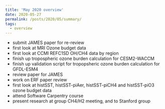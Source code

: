 ```yaml
---
title: 'May 2020 overview'
date: 2020-05-27
permalink: /posts/2020/05/summary/
tags:
  - overview
---
```


- submit JAMES paper for re-review
- first look at MRI Ozone budget data
- first look at CCMI REFC1SD OH/CH4 data by region
- finish up tropospheric ozone burden calculation for CESM2-WACCM
- finish up validation script for tropopsheric ozone burden calculation for GFDL-ESM4 
- review paper for JAMES
- work on ERF paper review
- first look at histSST, histSST-piAer, histSST-piCH4 and histSST-piO3 ozone budget data
- attend Software Carpentry course
- present research at group CH4/H2 meeting, and to Stanford group
